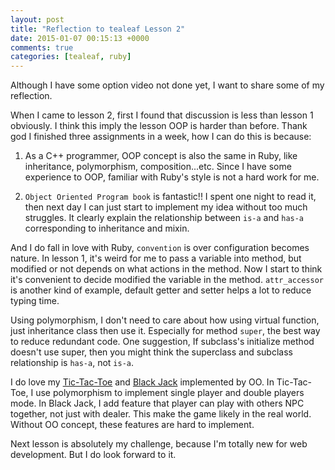 ```yaml
---
layout: post
title: "Reflection to tealeaf Lesson 2"
date: 2015-01-07 00:15:13 +0000
comments: true
categories: [tealeaf, ruby]
---
```

Although I have some option video not done yet, I want to share some of my reflection.

When I came to lesson 2, first I found that discussion is less than lesson 1 obviously. I think this imply the lesson OOP is harder than before. Thank god I finished three assignments in a week, how I can do this is because:

<!--more-->

1. As a C++ programmer, OOP concept is also the same in Ruby, like inheritance, polymorphism, composition...etc. Since I have some experience to OOP, familiar with Ruby's style is not a hard work for me.

2. `Object Oriented Program book` is fantastic!! I spent one night to read it, then next day I can just start to implement my idea without too much struggles. It clearly explain the relationship between `is-a` and `has-a` corresponding to inheritance and mixin.

And I do fall in love with Ruby, `convention` is over configuration becomes nature. In lesson 1, it's weird for me to pass a variable into method, but modified or not depends on what actions in the method. Now I start to think it's convenient to decide modified the variable in the method.
`attr_accessor` is another kind of example, default getter and setter helps a lot to reduce typing time.

Using polymorphism, I don't need to care about how using virtual function, just inheritance class then use it.
Especially for method `super`, the best way to reduce redundant code. 
One suggestion, If subclass's initialize method doesn't use super, then you might think the superclass and subclass relationship is `has-a`, not `is-a`.

I do love my [Tic-Tac-Toe][] and [Black Jack][] implemented by OO. In Tic-Tac-Toe, I use polymorphism to implement single player and double players mode. In Black Jack, I add feature that player can play with others NPC together, not just with dealer. This make the game likely in the real world. Without OO concept, these features are hard to implement.

[Tic-Tac-Toe]: https://github.com/tomohung/tealeaf/blob/master/Lesson2/oo_tic_tac_toe.rb
[Black Jack]: https://github.com/tomohung/tealeaf/blob/master/Lesson2/oo_blackjack.rb

Next lesson is absolutely my challenge, because I'm totally new for web development.
But I do look forward to it.